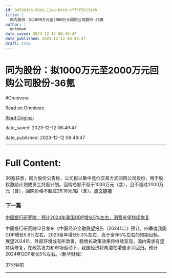 ```yaml
---
id: 9458d1b6-98e8-11ee-bdc0-cff7f5623deb
title: |
  同为股份：拟1000万元至2000万元回购公司股份-36氪
author: |
  unknown
date_saved: 2023-12-12 06:49:47
date_published: 2023-12-12 06:49:47
draft: true
---
```


# 同为股份：拟1000万元至2000万元回购公司股份-36氪
#Omnivore

[Read on Omnivore](https://omnivore.app/me/1000-2000-36-18c5df6f9a9)

[Read Original](https://36kr.com/newsflashes/2557702765583747?f=rss)

date_saved: 2023-12-12 06:49:47

date_published: 2023-12-12 06:49:47

--- 

# Full Content: 

36氪获悉，同为股份公告称，公司拟以集中竞价交易方式回购公司股份，用于股权激励计划或员工持股计划。回购总额不低于1000万元（含），且不超过2000万元（含），回购价格不超过26.18元/股（含）。[原文链接](https://static.cninfo.com.cn/finalpage/2023-12-13/1218593318.PDF)

### 下一篇

[中国银行研究院：预计2024年我国GDP增长5%左右，消费有望持续恢复](https://36kr.com/newsflashes/2557694417886339)

中国银行研究院12日发布《中国经济金融展望报告（2024年）》预计，四季度我国GDP增长5.6%左右，2023全年增长5.3%左右，高于全年5%左右的预期目标。展望2024年，外部环境或有所改善，稳增长政策效果将继续显现，国内需求有望持续修复，在政策发力和市场驱动下，我国经济将向潜在增速水平回归。预计2024年GDP增长5%左右。（新华财经）

37分钟前

---

